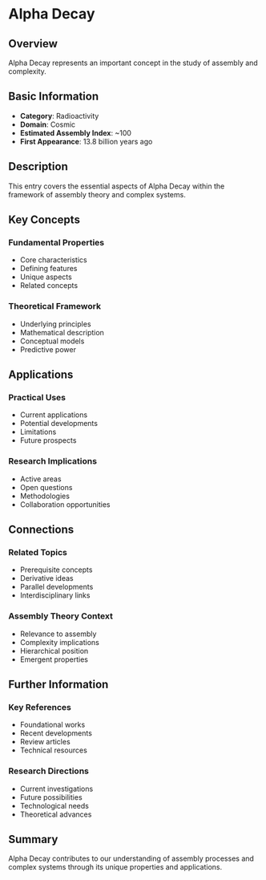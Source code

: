 # Alpha Decay

## Overview

Alpha Decay represents an important concept in the study of assembly and complexity.

## Basic Information

- **Category**: Radioactivity
- **Domain**: Cosmic
- **Estimated Assembly Index**: ~100
- **First Appearance**: 13.8 billion years ago

## Description

This entry covers the essential aspects of Alpha Decay within the framework of assembly theory and complex systems.

## Key Concepts

### Fundamental Properties
- Core characteristics
- Defining features
- Unique aspects
- Related concepts

### Theoretical Framework
- Underlying principles
- Mathematical description
- Conceptual models
- Predictive power

## Applications

### Practical Uses
- Current applications
- Potential developments
- Limitations
- Future prospects

### Research Implications
- Active areas
- Open questions
- Methodologies
- Collaboration opportunities

## Connections

### Related Topics
- Prerequisite concepts
- Derivative ideas
- Parallel developments
- Interdisciplinary links

### Assembly Theory Context
- Relevance to assembly
- Complexity implications
- Hierarchical position
- Emergent properties

## Further Information

### Key References
- Foundational works
- Recent developments
- Review articles
- Technical resources

### Research Directions
- Current investigations
- Future possibilities
- Technological needs
- Theoretical advances

## Summary

Alpha Decay contributes to our understanding of assembly processes and complex systems through its unique properties and applications.

